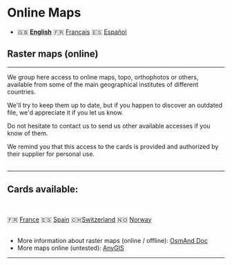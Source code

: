 # Online Maps
 - 🇬🇧 **[English](README_EN.md)** 🇫🇷 [Français](README.md) 🇪🇸 [Español](README_ES.md)
## Raster maps (online)


---


We group here access to online maps, topo, orthophotos or others, available from some of the main geographical institutes of different countries.

We'll try to keep them up to date, but if you happen to discover an outdated file, we'd appreciate it if you let us know.

Do not hesitate to contact us to send us other available accesses if you know of them.

We remind you that this access to the cards is provided and authorized by their supplier for personal use.<br><br>

---
## Cards available:
<br>

🇫🇷 [France](https://github.com/OsmAnd-Rendering/Online-Maps/blob/main/FR/README.md) 🇪🇸 [Spain](https://github.com/OsmAnd-Rendering/Online-Maps/blob/main/ES/README.md) 🇨🇭[Switzerland](https://github.com/OsmAnd-Rendering/Online-Maps/blob/main/CH) 🇳🇴 [Norway](https://github.com/OsmAnd-Rendering/Online-Maps/blob/main/NO)
<br><br>


- More information about raster maps (online / offline): [OsmAnd Doc](https://osmand.net/docs/user/map/raster-maps)
- More maps online (untested): [AnyGIS](https://anygis.ru/Web/Html/Osmand_en)

---